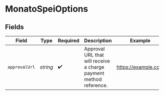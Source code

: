 # MonatoSpeiOptions


## Fields

| Field                                                             | Type                                                              | Required                                                          | Description                                                       | Example                                                           |
| ----------------------------------------------------------------- | ----------------------------------------------------------------- | ----------------------------------------------------------------- | ----------------------------------------------------------------- | ----------------------------------------------------------------- |
| `approvalUrl`                                                     | *string*                                                          | :heavy_check_mark:                                                | Approval URL that will receive a charge payment method reference. | https://example.com                                               |